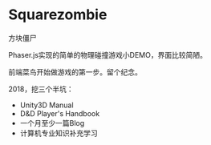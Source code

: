 # Squarezombie
方块僵尸

Phaser.js实现的简单的物理碰撞游戏小DEMO，界面比较简陋。

前端菜鸟开始做游戏的第一步。留个纪念。

2018，挖三个半坑：

* Unity3D Manual
* D&D Player's Handbook
* 一个月至少一篇Blog
* 计算机专业知识补充学习
